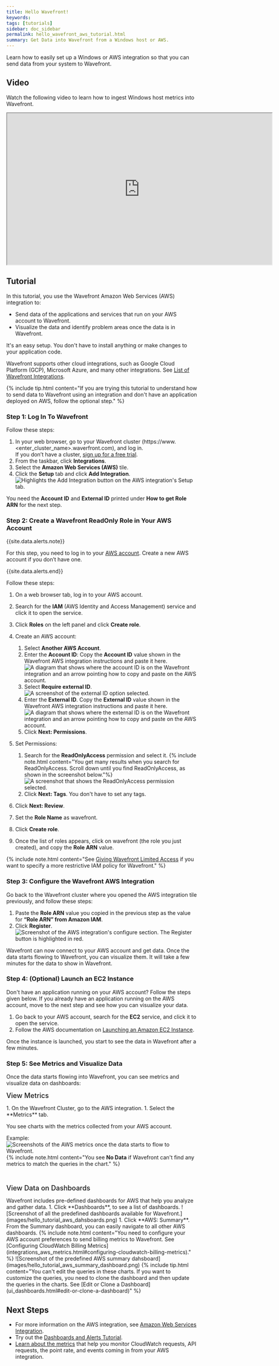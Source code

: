 ```yaml
---
title: Hello Wavefront!
keywords:
tags: [tutorials]
sidebar: doc_sidebar
permalink: hello_wavefront_aws_tutorial.html
summary: Get Data into Wavefront from a Windows host or AWS.
---
```


Learn how to easily set up a Windows or AWS integration so that you can send data from your system to Wavefront.

## Video

Watch the following video to learn how to ingest Windows host metrics into Wavefront. 

<p>
<iframe src="https://bcove.video/3rXZ1RY" width="700" height="400" allowfullscreen="true" alt="Setting up a Windows integration"></iframe>
</p>


## Tutorial

In this tutorial, you use the Wavefront Amazon Web Services (AWS) integration to: 
* Send data of the applications and services that run on your AWS account to Wavefront. 
* Visualize the data and identify problem areas once the data is in Wavefront. 

It's an easy setup. You don't have to install anything or make changes to your application code. 

Wavefront supports other cloud integrations, such as Google Cloud Platform (GCP), Microsoft Azure, and many other integrations. See [List of Wavefront Integrations](label_integrations%20list.html).

{% include tip.html content="If you are trying this tutorial to understand how to send data to Wavefront using an integration and don't have an application deployed on AWS, follow the optional step." %}

### Step 1: Log In To Wavefront

Follow these steps:

1. In your web browser, go to your Wavefront cluster (https://www.&lt;enter_cluster_name&gt;.waverfront.com), and log in. <br/>If you don’t have a cluster, [sign up for a free trial](https://tanzu.vmware.com/observability).
1. From the taskbar, click **Integrations**.
1. Select the **Amazon Web Services (AWS)** tile.
    <!--![Highlight the AWS integration on the Wavefront Integrations page.](images/hello_tutorial_aws_integration_tile.png)-->
1. Click the **Setup** tab and click **Add Integration**.
    ![Highlights the Add Integration button on the AWS integration's Setup tab.](images/hello_tutorial_aws_add_integration.png)

You need the **Account ID** and **External ID** printed under **How to get Role ARN** for the next step. 

### Step 2: Create a Wavefront ReadOnly Role in Your AWS Account

{{site.data.alerts.note}}
<p>For this step, you need to log in to your <a href="https://aws.amazon.com/">AWS account</a>. Create a new AWS account if you don’t have one.</p>
{{site.data.alerts.end}}

Follow these steps:

1. On a web browser tab, log in to your AWS account.
1. Search for the **IAM** (AWS Identity and Access Management) service and click it to open the service.
1. Click **Roles** on the left panel and click **Create role**.
1. Create an AWS account:
    1. Select **Another AWS Account**.
    1. Enter the **Account ID**: Copy the **Account ID** value shown in the Wavefront AWS integration instructions and paste it here.
        ![A diagram that shows where the account ID is on the Wavefront integration and an arrow pointing how to copy and paste on the AWS account.](images/hello_tutorial_aws_account_ID.png)
    1. Select **Require external ID**.
        ![A screenshot of the external ID option selected.](images/hello_tutorial_aws_external_ID_selected.png)
    1. Enter the **External ID**. Copy the **External ID** value shown in the Wavefront AWS integration instructions and paste it here.
        ![A diagram that shows where the external ID is on the Wavefront integration and an arrow pointing how to copy and paste on the AWS account.](images/hello_tutorial_aws_external_ID.png)
    1. Click **Next: Permissions**.
1. Set Permissions:
    1. Search for the **ReadOnlyAccess** permission and select it.
        {% include note.html content="You get many results when you search for ReadOnlyAccess. Scroll down until you find ReadOnlyAccess, as shown in the screenshot below."%}
        ![A screenshot that shows the ReadOnlyAccess permission selected.](images/hello_tutorial_readonly_permission.png)
    1. Click **Next: Tags**. You don't have to set any tags. 
  
1. Click **Next: Review**.
1. Set the **Role Name** as wavefront.
1. Click **Create role**.
1. Once the list of roles appears, click on wavefront (the role you just created), and copy the **Role ARN** value.

{% include note.html content="See [Giving Wavefront Limited Access](integrations_aws_overview.html#giving-wavefront-limited-access) if you want to specify a more restrictive IAM policy for Wavefront." %}

### Step 3: Configure the Wavefront AWS Integration

Go back to the Wavefront cluster where you opened the AWS integration tile previously, and follow these steps:

1. Paste the **Role ARN** value you copied in the previous step as the value for **“Role ARN” from Amazon IAM**.
1. Click **Register**.
    ![Screenshot of the AWS integration's configure section. The Register button is highlighted in red.](images/hell_tutorial_configure_aws_integration.png)

Wavefront can now connect to your AWS account and get data. Once the data starts flowing to Wavefront, you can visualize them. It will take a few minutes for the data to show in Wavefront.

### Step 4: (Optional) Launch an EC2 Instance

Don't have an application running on your AWS account? Follow the steps given below. 
If you already have an application running on the AWS account, move to the next step and see how you can visualize your data.

1. Go back to your AWS account, search for the **EC2** service, and click it to open the service.
1. Follow the AWS documentation on [Launching an Amazon EC2 Instance](https://docs.aws.amazon.com/quickstarts/latest/vmlaunch/step-1-launch-instance.html).

<!--
1. Select **Launch Instance** and click **Launch Instance**.
    ![Screenshot showing the launch instance.](images/hello_tutorial_launch_instance.png)
1. Select **Free tier only** on the left panel and click **Select** on the image you want to run.
      {% include important.html content="You may still be charged for the use of some AWS products unless your infrastructure and service choices remain within the free usage tier. Therefore, make sure it is free to use." %}
1. Follow the steps to launch the instance.
1. You can select **proceed without a key pair** when prompted to select or create a new key pair.
      {% include important.html content="When you select **proceed without a key pair**, you are not able to SSH into the EC2 instance you deploy. Only use it for this tutorial, as it is not a recommended approach." %}
-->
Once the instance is launched, you start to see the data in Wavefront after a few minutes.

### Step 5: See Metrics and Visualize Data

Once the data starts flowing into Wavefront, you can see metrics and visualize data on dashboards:

<p><span style="font-size: large; font-weight: 500">View Metrics</span></p>
1. On the Wavefront Cluster, go to the AWS integration.
1. Select the **Metrics** tab.

You see charts with the metrics collected from your AWS account.

Example:
![Screenshots of the AWS metrics once the data starts to flow to Wavefront.](images/hello_tutorial_aws_metrics.png)
{% include note.html content="You see **No Data** if Wavefront can't find any metrics to match the queries in the chart." %}

<br/>
<p><span style="font-size: large; font-weight: 500">View Data on Dashboards</span></p>
Wavefront includes pre-defined dashboards for AWS that help you analyze and gather data.
1. Click **Dashboards**, to see a list of dashboards.
    ![Screenshot of all the predefined dashboards available for Wavefront.](images/hello_tutorial_aws_dahsboards.png)
1. Click **AWS: Summary**. From the Summary dashboard, you can easily navigate to all other AWS dashboards.
    {% include note.html content="You need to configure your AWS account preferences to send billing metrics to Wavefront. See [Configuring CloudWatch Billing Metrics](integrations_aws_metrics.html#configuring-cloudwatch-billing-metrics)." %}
    ![Screenshot of the predefined AWS summary dahsboard](images/hello_tutorial_aws_summary_dashboard.png)
{% include tip.html content="You can't edit the queries in these charts. If you want to customize the queries, you need to clone the dashboard and then update the queries in the charts. See [Edit or Clone a Dashboard](ui_dashboards.html#edit-or-clone-a-dashboard)" %}


## Next Steps

* For more information on the AWS integration, see [Amazon Web Services Integration](amazon_cloudfront.html).
* Try out the [Dashboards and Alerts Tutorial](tutorial_getting_started.html).
* [Learn about the metrics](wavefront_monitoring.html#aws-integration) that help you monitor CloudWatch requests, API requests, the point rate, and events coming in from your AWS integration.

